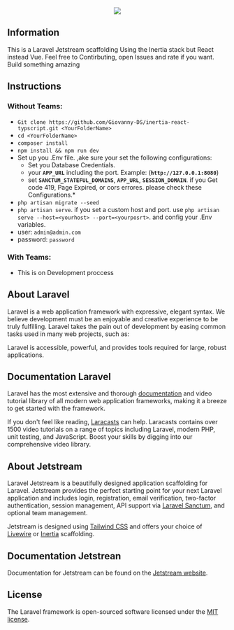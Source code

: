 <p align="center" style="margin-top: 5px;"><img src="https://laravel.com/assets/img/components/logo-jetstream.svg"></p>

## Information

This is a Laravel Jetstream scaffolding Using the Inertia stack but React instead Vue. Feel free to Contirbuting, open Issues and rate if you want. Build something amazing

## Instructions

### Without Teams:

* `Git clone https://github.com/Giovanny-DS/inertia-react-typscript.git <YourFolderName>`
* `cd <YourFolderName>`
* `composer install`
* `npm install && npm run dev`
* Set up you .Env file. ,ake sure your set the following configurations:
    * Set you Database Credentials.
    * your **`APP_URL`** including the port. Example: (**`http://127.0.0.1:8080`**)
    * set **`SANCTUM_STATEFUL_DOMAINS`**, **`APP_URL`**, **`SESSION_DOMAIN`**. if you Get code 419, Page Expired, or cors errores. please check these Configurations.*
* `php artisan migrate --seed`
* `php artisan serve`. if you set a custom host and port. use `php artisan serve --host=<yourhost> --port=<yourposrt>`. and config your .Env variables.
* user: `admin@admin.com` 
* password: `password`

### With Teams:

* This is on Development proccess

## About Laravel

Laravel is a web application framework with expressive, elegant syntax. We believe development must be an enjoyable and creative experience to be truly fulfilling. Laravel takes the pain out of development by easing common tasks used in many web projects, such as:

Laravel is accessible, powerful, and provides tools required for large, robust applications.

## Documentation Laravel

Laravel has the most extensive and thorough [documentation](https://laravel.com/docs) and video tutorial library of all modern web application frameworks, making it a breeze to get started with the framework.

If you don't feel like reading, [Laracasts](https://laracasts.com) can help. Laracasts contains over 1500 video tutorials on a range of topics including Laravel, modern PHP, unit testing, and JavaScript. Boost your skills by digging into our comprehensive video library.

## About Jetstream

Laravel Jetstream is a beautifully designed application scaffolding for Laravel. Jetstream provides the perfect starting point for your next Laravel application and includes login, registration, email verification, two-factor authentication, session management, API support via [Laravel Sanctum](https://github.com/laravel/sanctum), and optional team management.

Jetstream is designed using [Tailwind CSS](https://tailwindcss.com) and offers your choice of [Livewire](https://jetstream.laravel.com/1.x/stacks/livewire.html) or [Inertia](https://jetstream.laravel.com/1.x/stacks/inertia.html) scaffolding.

## Documentation Jetstrean

Documentation for Jetstream can be found on the [Jetstream website](https://jetstream.laravel.com).

## License

The Laravel framework is open-sourced software licensed under the [MIT license](https://opensource.org/licenses/MIT).
